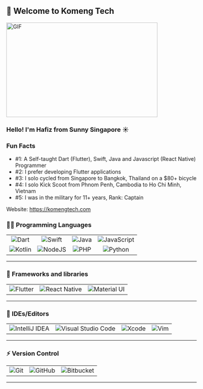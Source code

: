 ## 👋 Welcome to Komeng Tech
<img height="250" width="400" alt="GIF" src="https://media.giphy.com/media/L8K62iTDkzGX6/giphy.gif">

### Hello! I'm Hafiz from Sunny Singapore ☀️

### Fun Facts
- #1: A Self-taught Dart (Flutter), Swift, Java and Javascript (React Native) Programmer
- #2: I prefer developing Flutter applications
- #3: I solo cycled from Singapore to Bangkok, Thailand on a $80+ bicycle
- #4: I solo Kick Scoot from Phnom Penh, Cambodia to Ho Chi Minh, Vietnam
- #5: I was in the military for 11+ years, Rank: Captain

Website: https://komengtech.com
### 👨‍💻 Programming Languages
<table>
<tbody>
 <tr>
<td align="center">
<img alt="Dart" src="https://img.shields.io/badge/dart-%230175C2.svg?&style=for-the-badge&logo=dart&logoColor=white"/>
</td>
<td align="center">
<img alt="Swift" src="https://img.shields.io/badge/swift-%23FA7343.svg?&style=for-the-badge&logo=swift&logoColor=white"/>
</td>
<td align="center">
<img alt="Java" src="https://img.shields.io/badge/java-%23ED8B00.svg?&style=for-the-badge&logo=java&logoColor=white"/>
</td>
<td align="center">
<img alt="JavaScript" src="https://img.shields.io/badge/javascript-%23323330.svg?&style=for-the-badge&logo=javascript&logoColor=%23F7DF1E"/>
</td>
</tr>
 <tr>
<td align="center">
<img alt="Kotlin" src="https://img.shields.io/badge/kotlin-%230095D5.svg?&style=for-the-badge&logo=kotlin&logoColor=white"/>
</td>
<td align="center">
<img alt="NodeJS" src="https://img.shields.io/badge/node.js-%2343853D.svg?&style=for-the-badge&logo=node.js&logoColor=white"/>
</td>
<td align="center">
<img alt="PHP" src="https://img.shields.io/badge/php-%23777BB4.svg?&style=for-the-badge&logo=php&logoColor=white"/>
</td>
<td align="center">
<img alt="Python" src="https://img.shields.io/badge/python-%2314354C.svg?&style=for-the-badge&logo=python&logoColor=white"/>
</td>
</tr>
</tbody>
</table>
<hr>

### 💼 Frameworks and libraries
<table>
<tbody>
 <tr>
<td align="center">
<img alt="Flutter" src="https://img.shields.io/badge/Flutter-%2302569B.svg?&style=for-the-badge&logo=Flutter&logoColor=white" />
</td>
<td align="center">
<img alt="React Native" src="https://img.shields.io/badge/react_native-%2320232a.svg?&style=for-the-badge&logo=react&logoColor=%2361DAFB"/>
</td>
<td align="center">
<img alt="Material UI" src="https://img.shields.io/badge/materialui-%230081CB.svg?&style=for-the-badge&logo=material-ui&logoColor=white"/>
</td>
</tr>
</tbody>
</table>
<hr>

### 💬 IDEs/Editors
<table>
<tbody>
 <tr>
<td align="center">
<img alt="IntelliJ IDEA" src="https://img.shields.io/badge/IntelliJIDEA-000000.svg?&style=for-the-badge&logo=intellij-idea&logoColor=white"/>
</td>
<td align="center">
<img alt="Visual Studio Code" src="https://img.shields.io/badge/VisualStudioCode-0078d7.svg?&style=for-the-badge&logo=visual-studio-code&logoColor=white"/>
</td>
<td align="center">
<img alt="Xcode" src="https://img.shields.io/badge/Xcode-007ACC?style=for-the-badge&logo=Xcode&logoColor=white"/>
</td>
<td align="center">
<img alt="Vim" src="https://img.shields.io/badge/VIM-%2311AB00.svg?&style=for-the-badge&logo=vim&logoColor=white"/>
</td>
</tr>
</tbody>
</table>
<hr>

### ⚡ Version Control
<table>
<tbody>
 <tr>
<td align="center">
<img alt="Git" src="https://img.shields.io/badge/git-%23F05033.svg?&style=for-the-badge&logo=git&logoColor=white"/>
</td>
<td align="center">
<img alt="GitHub" src="https://img.shields.io/badge/github-%23121011.svg?&style=for-the-badge&logo=github&logoColor=white"/>
</td>
<td align="center">
<img alt="Bitbucket" src="https://img.shields.io/badge/bitbucket-%230047B3.svg?&style=for-the-badge&logo=bitbucket&logoColor=white"/>
</td>
</tr>
</tbody>
</table>
<hr>




<!---
- 👀 I’m interested in ...
- 🌱 I’m currently learning ...
- 💞️ I’m looking to collaborate on ...
- 📫 How to reach me ...
KomengTech/KomengTech is a ✨ special ✨ repository because its `README.md` (this file) appears on your GitHub profile.
You can click the Preview link to take a look at your changes.
--->
